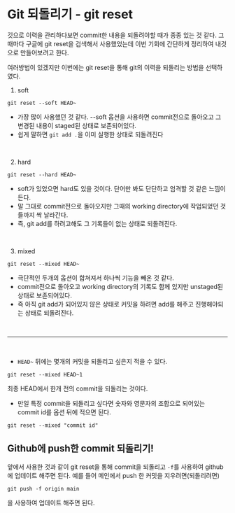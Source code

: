 # Git 되돌리기 - git reset

깃으로 이력을 관리하다보면 commit한 내용을 되돌려야할 때가 종종 있는 것 같다.
그때마다 구글에 git reset을 검색해서 사용했었는데 이번 기회에 간단하게 정리하여 내것으로 만들어보려고 한다.

여러방법이 있겠지만 이번에는 git reset을 통해 git의 이력을 되돌리는 방법을 선택하였다.

1. soft

```
git reset --soft HEAD~
```

- 가장 많이 사용했던 것 같다. --soft 옵션을 사용하면 commit전으로 돌아오고 그 변경된 내용이 staged된 상태로 보존되어있다.
- 쉽게 말하면 `git add .`을 이미 실행한 상태로 되돌려진다

<br>

2. hard

```
git reset --hard HEAD~
```

- soft가 있었으면 hard도 있을 것이다. 단어만 봐도 단단하고 엄격할 것 같은 느낌이든다.
- 말 그대로 commit전으로 돌아오지만 그때의 working directory에 작업되었던 것들까지 싹 날라간다.
- 즉, git add를 하려고해도 그 기록들이 없는 상태로 되돌려진다.

<br>

3. mixed

```
git reset --mixed HEAD~
```

- 극단적인 두개의 옵션이 합쳐져서 하나씩 기능을 빼온 것 같다.
- commit전으로 돌아오고 working directory의 기록도 함께 있지만 unstaged된 상태로 보존되어있다.
- 즉 아직 git add가 되어있지 않은 상태로 커밋을 하려면 add를 해주고 진행해야되는 상태로 되돌려진다.

<br>

---

<br>

- `HEAD~` 뒤에는 몇개의 커밋을 되돌리고 싶은지 적을 수 있다.

```
git reset --mixed HEAD~1
```

최종 HEAD에서 한개 전의 commit을 되돌리는 것이다.

- 만일 특정 commit을 되돌리고 싶다면 숫자와 영문자의 조합으로 되어있는 commit id를 옵션 뒤에 적으면 된다.

```
git reset --mixed "commit id"
```

## Github에 push한 commit 되돌리기!

앞에서 사용한 것과 같이 git reset을 통해 commit을 되돌리고 `-f`를 사용하여 github에 업데이트 해주면 된다.
예를 들어 메인에서 push 한 커밋을 지우려면(되돌리려면)

```
git push -f origin main
```

을 사용하여 업데이트 해주면 된다.
